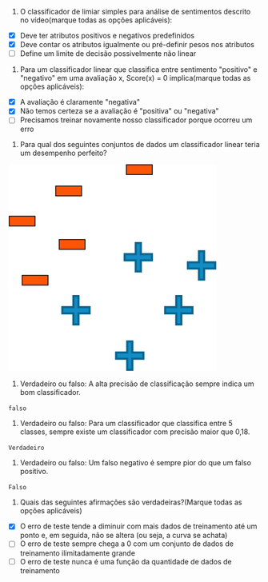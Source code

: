 1.  O classificador de limiar simples para análise de sentimentos descrito no vídeo(marque todas as opções aplicáveis):

- [x] Deve ter atributos positivos e negativos predefinidos
- [x] Deve contar os atributos igualmente ou pré-definir pesos nos atributos
- [ ] Define um limite de decisão possivelmente não linear

1. Para um classificador linear que classifica entre sentimento "positivo" e "negativo" em uma avaliação x, Score(x) = 0 implica(marque todas as opções aplicáveis):

- [x] A avaliação é claramente "negativa"
- [x] Não temos certeza se a avaliação é "positiva" ou "negativa"
- [ ] Precisamos treinar novamente nosso classificador porque ocorreu um erro

1. Para qual dos seguintes conjuntos de dados um classificador linear teria um desempenho perfeito?

![1](assets/1.png)

1. Verdadeiro ou falso: A alta precisão de classificação sempre indica um bom classificador.

`falso`

1. Verdadeiro ou falso: Para um classificador que classifica entre 5 classes, sempre existe um classificador com precisão maior que 0,18.

`Verdadeiro`

1. Verdadeiro ou falso: Um falso negativo é sempre pior do que um falso positivo.

`Falso`

1. Quais das seguintes afirmações são verdadeiras?(Marque todas as opções aplicáveis)

- [x] O erro de teste tende a diminuir com mais dados de treinamento até um ponto e, em seguida, não se altera (ou seja, a curva se achata)
- [ ] O erro de teste sempre chega a 0 com um conjunto de dados de treinamento ilimitadamente grande
- [ ] O erro de teste nunca é uma função da quantidade de dados de treinamento